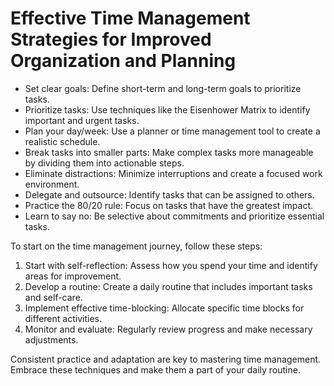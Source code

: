 # Effective Time Management Strategies for Improved Organization and Planning

- Set clear goals: Define short-term and long-term goals to prioritize tasks.
- Prioritize tasks: Use techniques like the Eisenhower Matrix to identify important and urgent tasks.
- Plan your day/week: Use a planner or time management tool to create a realistic schedule.
- Break tasks into smaller parts: Make complex tasks more manageable by dividing them into actionable steps.
- Eliminate distractions: Minimize interruptions and create a focused work environment.
- Delegate and outsource: Identify tasks that can be assigned to others.
- Practice the 80/20 rule: Focus on tasks that have the greatest impact.
- Learn to say no: Be selective about commitments and prioritize essential tasks.

To start on the time management journey, follow these steps:

1. Start with self-reflection: Assess how you spend your time and identify areas for improvement.
2. Develop a routine: Create a daily routine that includes important tasks and self-care.
3. Implement effective time-blocking: Allocate specific time blocks for different activities.
4. Monitor and evaluate: Regularly review progress and make necessary adjustments.

Consistent practice and adaptation are key to mastering time management. Embrace these techniques and make them a part of your daily routine.
